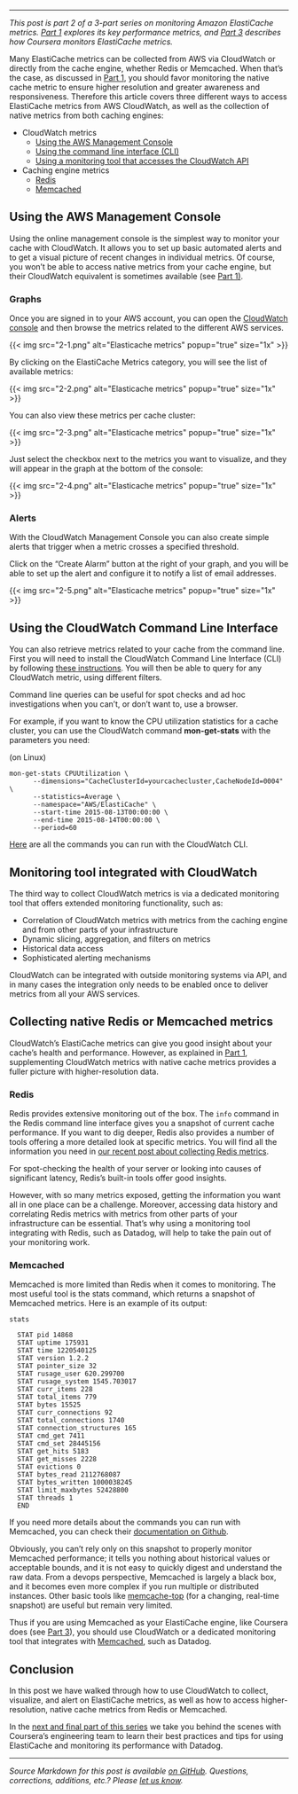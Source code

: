 ---

*This post is part 2 of a 3-part series on monitoring Amazon ElastiCache metrics. [Part 1](/blog/monitoring-elasticache-performance-metrics-with-redis-or-memcached) explores its key performance metrics, and [Part 3](/blog/how-coursera-monitors-elasticache-and-memcached-performance) describes how Coursera monitors ElastiCache metrics.*

Many ElastiCache metrics can be collected from AWS via CloudWatch or directly from the cache engine, whether Redis or Memcached. When that’s the case, as discussed in [Part 1](/blog/top-5-ways-to-improve-your-aws-ec2-performance/#4-elb-load-balancing-traffic-latency), you should favor monitoring the native cache metric to ensure higher resolution and greater awareness and responsiveness. Therefore this article covers three different ways to access ElastiCache metrics from AWS CloudWatch, as well as the collection of native metrics from both caching engines:

- CloudWatch metrics 
    - [Using the AWS Management Console](#using-the-aws-management-console)
    - [Using the command line interface (CLI)](#using-the-cloudwatch-command-line-interface)
    - [Using a monitoring tool that accesses the CloudWatch API](#monitoring-tool-integrated-with-cloudwatch)
- Caching engine metrics 
    - [Redis](#redis)
    - [Memcached](#memcached)


## Using the AWS Management Console


Using the online management console is the simplest way to monitor your cache with CloudWatch. It allows you to set up basic automated alerts and to get a visual picture of recent changes in individual metrics. Of course, you won’t be able to access native metrics from your cache engine, but their CloudWatch equivalent is sometimes available (see [Part 1](/blog/monitoring-elasticache-performance-metrics-with-redis-or-memcached)[)](/blog/monitoring-elasticache-performance-metrics-with-redis-or-memcached).

### Graphs


Once you are signed in to your AWS account, you can open the [CloudWatch console](https://console.aws.amazon.com/cloudwatch/home#metrics:) and then browse the metrics related to the different AWS services.

{{< img src="2-1.png" alt="Elasticache metrics" popup="true" size="1x" >}}

By clicking on the ElastiCache Metrics category, you will see the list of available metrics:

{{< img src="2-2.png" alt="Elasticache metrics" popup="true" size="1x" >}}

You can also view these metrics per cache cluster:

{{< img src="2-3.png" alt="Elasticache metrics" popup="true" size="1x" >}}

Just select the checkbox next to the metrics you want to visualize, and they will appear in the graph at the bottom of the console:

{{< img src="2-4.png" alt="Elasticache metrics" popup="true" size="1x" >}}

### Alerts


With the CloudWatch Management Console you can also create simple alerts that trigger when a metric crosses a specified threshold.

Click on the “Create Alarm” button at the right of your graph, and you will be able to set up the alert and configure it to notify a list of email addresses.

{{< img src="2-5.png" alt="Elasticache metrics" popup="true" size="1x" >}}

## Using the CloudWatch Command Line Interface

You can also retrieve metrics related to your cache from the command line. First you will need to install the CloudWatch Command Line Interface (CLI) by following [these instructions](https://docs.aws.amazon.com/AmazonCloudWatch/latest/cli/SetupCLI.html). You will then be able to query for any CloudWatch metric, using different filters.

Command line queries can be useful for spot checks and ad hoc investigations when you can’t, or don’t want to, use a browser.

For example, if you want to know the CPU utilization statistics for a cache cluster, you can use the CloudWatch command **mon-get-stats** with the parameters you need:

(on Linux)

	mon-get-stats CPUUtilization \
          --dimensions="CacheClusterId=yourcachecluster,CacheNodeId=0004" \
          --statistics=Average \
          --namespace="AWS/ElastiCache" \
          --start-time 2015-08-13T00:00:00 \
          --end-time 2015-08-14T00:00:00 \
          --period=60


[Here](https://docs.aws.amazon.com/AmazonCloudWatch/latest/cli/CLIReference.html) are all the commands you can run with the CloudWatch CLI.

## Monitoring tool integrated with CloudWatch


The third way to collect CloudWatch metrics is via a dedicated monitoring tool that offers extended monitoring functionality, such as:



-   Correlation of CloudWatch metrics with metrics from the caching engine and from other parts of your infrastructure
-   Dynamic slicing, aggregation, and filters on metrics
-   Historical data access
-   Sophisticated alerting mechanisms



CloudWatch can be integrated with outside monitoring systems via API, and in many cases the integration only needs to be enabled once to deliver metrics from all your AWS services.

## Collecting native Redis or Memcached metrics

CloudWatch’s ElastiCache metrics can give you good insight about your cache’s health and performance. However, as explained in [Part 1](/blog/monitoring-elasticache-performance-metrics-with-redis-or-memcached), supplementing CloudWatch metrics with native cache metrics provides a fuller picture with higher-resolution data.

### Redis


Redis provides extensive monitoring out of the box. The `info` command in the Redis command line interface gives you a snapshot of current cache performance. If you want to dig deeper, Redis also provides a number of tools offering a more detailed look at specific metrics. You will find all the information you need in [our recent post about collecting Redis metrics](/blog/how-to-collect-redis-metrics/).

For spot-checking the health of your server or looking into causes of significant latency, Redis’s built-in tools offer good insights.

However, with so many metrics exposed, getting the information you want all in one place can be a challenge. Moreover, accessing data history and correlating Redis metrics with metrics from other parts of your infrastructure can be essential. That’s why using a monitoring tool integrating with Redis, such as Datadog, will help to take the pain out of your monitoring work.

### Memcached


Memcached is more limited than Redis when it comes to monitoring. The most useful tool is the stats command, which returns a snapshot of Memcached metrics. Here is an example of its output:

    stats
    
      STAT pid 14868  
      STAT uptime 175931 
      STAT time 1220540125
      STAT version 1.2.2 
      STAT pointer_size 32
      STAT rusage_user 620.299700
      STAT rusage_system 1545.703017
      STAT curr_items 228
      STAT total_items 779  
      STAT bytes 15525
      STAT curr_connections 92 
      STAT total_connections 1740
      STAT connection_structures 165 
      STAT cmd_get 7411
      STAT cmd_set 28445156
      STAT get_hits 5183  
      STAT get_misses 2228 
      STAT evictions 0
      STAT bytes_read 2112768087 
      STAT bytes_written 1000038245
      STAT limit_maxbytes 52428800
      STAT threads 1  
      END


If you need more details about the commands you can run with Memcached, you can check their [documentation on Github](https://github.com/memcached/memcached/blob/master/doc/protocol.txt).

Obviously, you can’t rely only on this snapshot to properly monitor Memcached performance; it tells you nothing about historical values or acceptable bounds, and it is not easy to quickly digest and understand the raw data. From a devops perspective, Memcached is largely a black box, and it becomes even more complex if you run multiple or distributed instances. Other basic tools like [memcache-top](https://code.google.com/p/memcache-top/) (for a changing, real-time snapshot) are useful but remain very limited.

Thus if you are using Memcached as your ElastiCache engine, like Coursera does (see [Part 3](/blog/how-coursera-monitors-elasticache-and-memcached-performance)), you should use CloudWatch or a dedicated monitoring tool that integrates with [Memcached](/blog/speed-up-web-applications-memcached/), such as Datadog.

## Conclusion

In this post we have walked through how to use CloudWatch to collect, visualize, and alert on ElastiCache metrics, as well as how to access higher-resolution, native cache metrics from Redis or Memcached.

In the [next and final part of this series](/blog/how-coursera-monitors-elasticache-and-memcached-performance) we take you behind the scenes with Coursera’s engineering team to learn their best practices and tips for using ElastiCache and monitoring its performance with Datadog.

------------------------------------------------------------------------


*Source Markdown for this post is available [on GitHub](https://github.com/DataDog/the-monitor/blob/master/elasticache/collecting-elasticache-metrics-its-redis-memcached-metrics.md). Questions, corrections, additions, etc.? Please [let us know](https://github.com/DataDog/the-monitor/issues).*
